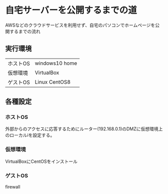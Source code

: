 # 自宅サーバーを公開するまでの道
AWSなどのクラウドサービスを利用せず、自宅のパソコンでホームページを公開するまでの流れ

## 実行環境

|||
|-|-|
|ホストOS|windows10 home|
|仮想環境|VirtualBox|
|ゲストOS|Linux CentOS8|

## 各種設定
### ホストOS
外部からのアクセスに応答するためにルーター(192.168.0.1)のDMZに仮想環境上のローカルiを設定する。

### 仮想環境
VirtualBoxにCentOSをインストール

### ゲストOS
firewall

